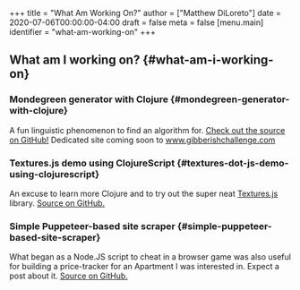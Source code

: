 +++
title = "What Am Working On?"
author = ["Matthew DiLoreto"]
date = 2020-07-06T00:00:00-04:00
draft = false
meta = false
[menu.main]
  identifier = "what-am-working-on"
+++

## What am I working on? {#what-am-i-working-on}


### Mondegreen generator with Clojure {#mondegreen-generator-with-clojure}

A fun linguistic phenomenon to find an algorithm for.
[Check out the source on GitHub!](https://github.com/mjdiloreto/mondegreen)
Dedicated site coming soon to www.gibberishchallenge.com


### Textures.js demo using ClojureScript {#textures-dot-js-demo-using-clojurescript}

An excuse to learn more Clojure and to try out the super neat [Textures.js](https://riccardoscalco.it/textures/) library.
[Source on GitHub.](https://github.com/mjdiloreto/paint-with-texture)


### Simple Puppeteer-based site scraper {#simple-puppeteer-based-site-scraper}

What began as a Node.JS script to cheat in a browser game was also useful for building a price-tracker for an Apartment I was interested in.
Expect a post about it.
[Source on GitHub.](https://github.com/mjdiloreto/PageNavigator)
